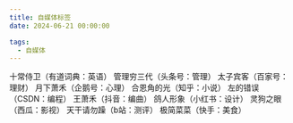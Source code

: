 ```yaml
---
title: 自媒体标签
date: 2024-06-21 00:00:00

tags: 
  - 自媒体
---
```

十常侍卫（有道词典：英语）
管理穷三代（头条号：管理）
太子宾客（百家号：理财）
月下萧禾（企鹅号：心理）
合恩角的光（知乎：小说）
左的错误（CSDN：编程）
王萧禾（抖音：编曲）
鸽人形象（小红书：设计）
灵狗之眼（西瓜：影视）
天干请勿躁（b站：测评）
极简菜菜（快手：美食）